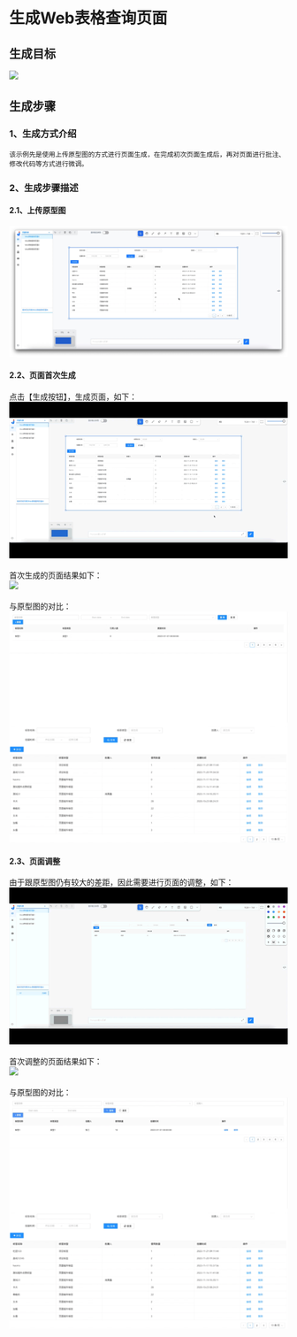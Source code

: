 # 生成Web表格查询页面

## 生成目标

![](./assets/examples/Web/标签查询表格.jpeg)

## 生成步骤

### 1、生成方式介绍
    该示例先是使用上传原型图的方式进行页面生成，在完成初次页面生成后，再对页面进行批注、修改代码等方式进行微调。
### 2、生成步骤描述
#### 2.1、上传原型图
![](./assets/examples/Web/webcrud-1.jpg)
#### 2.2、页面首次生成

点击【生成按钮】，生成页面，如下：
![](./assets/examples/Web/webcrud-4.gif)
<br><br>
首次生成的页面结果如下：
<br><image width=auto height=auto src="./assets/examples/Web/webcrud-2.jpg"/>
<br><br>
与原型图的对比：
![](./assets/examples/Web/webcrud-3.png)

#### 2.3、页面调整

由于跟原型图仍有较大的差距，因此需要进行页面的调整，如下：
![](./assets/examples/Web/webcrud-6.gif)
<br><br>
首次调整的页面结果如下：
<br><image width=auto height=auto src="./assets/examples/Web/webcrud-5.jpg"/>
<br><br>
与原型图的对比：
![](./assets/examples/Web/webcrud-7.png)

